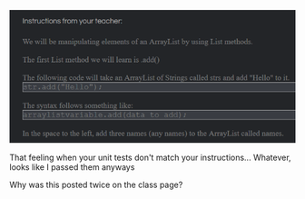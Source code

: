 ![](2019-02-02-21-13-19.png)

That feeling when your unit tests don't match your instructions...
Whatever, looks like I passed them anyways

Why was this posted twice on the class page?
